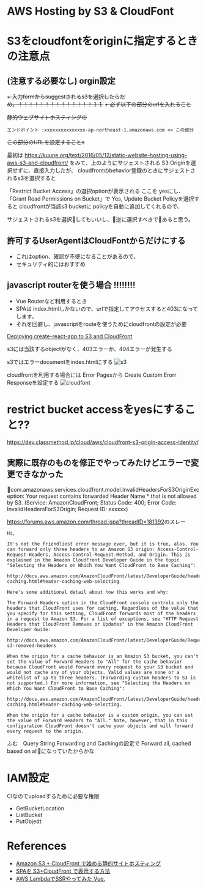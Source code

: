 AWS Hosting by S3 & CloudFont
============================



# S3をcloudfontをoriginに指定するときの注意点

## (注意する必要なし) orgin設定

~~+ 入力formからsuggestされるs3を選択したらだめ。！！！！！！！！！！！！！！１１~~
~~+ 必ず以下の部分のurlを入れること~~

~~静的ウェブサイトホスティングの~~

```
エンドポイント :xxxxxxxxxxxxxxx-ap-northeast-1.amazonaws.com << この部分
```

~~この部分のURLを設定することs~~


最初は
<https://kuune.org/text/2016/05/12/static-website-hosting-using-aws-s3-and-cloudfront/>
をみて、上のようにサジェストされる S3 Originを選択せずに、直接入力したが、
cloudfrontのbehavior登録のときにサジェストされるs3を選択すると

「Restrict Bucket Access」の選択optionが表示される
ここを yesにし、
「Grant Read Permissions on Bucket」で Yes, Update Bucket Policyを選択すると
cloudfrontが当該s3 bucketに policyを自動に追加してくれるので、

サジェストされるs3を選択してもいいし、逆に選択すべきであると思う。


## 許可するUserAgentはCloudFontからだけにする

* これはoption、確認が不便になることがあるので、
* セキュリティ的にはおすすめ

## javascript routerを使う場合 !!!!!!!!

* Vue Routerなど利用するとき
* SPAは index.htmlしかないので、urlで指定してアクセスすると403になってします。
* それを回避し、javascriptをrouteを使うためにcloudfrontの設定が必要

[Deploying create-react-app to S3 and CloudFront](https://medium.com/@omgwtfmarc/deploying-create-react-app-to-s3-or-cloudfront-48dae4ce0af#.pz0h5qeap)

s3には当該するobjectがなく、403エラーか、404エラーが発生する

s3ではエラーdocumentをindex.htmlにする
![s3](https://www.dropbox.com/s/n52eoh1gv2s12wk/s3_for_js_router.png?dl=0)


cloudfrontを利用する場合には Error Pagesから Create Custom Erorr Responseを設定する
![cloudfont](https://dl.dropboxusercontent.com/u/21522805/blog/aws/cloudfront_for_js_router.png)


# restrict bucket accessをyesにすること??

<https://dev.classmethod.jp/cloud/aws/cloudfront-s3-origin-access-identity/>

## 実際に既存のものを修正でやってみたけどエラーで変更できなかった

com.amazonaws.services.cloudfront.model.InvalidHeadersForS3OriginException: Your request contains forwarded Header Name * that is not allowed by S3. (Service: AmazonCloudFront; Status Code: 400; Error Code: InvalidHeadersForS3Origin; Request ID: exxxxx)

<https://forums.aws.amazon.com/thread.jspa?threadID=181392>のスレー

```
Hi,

It's not the friendliest error message ever, but it is true, alas. You can forward only three headers to an Amazon S3 origin: Access-Control-Request-Headers, Access-Control-Request-Method, and Origin. This is explained in the Amazon CloudFront Developer Guide in the topic "Selecting the Headers on Which You Want CloudFront to Base Caching":

http://docs.aws.amazon.com/AmazonCloudFront/latest/DeveloperGuide/header-caching.html#header-caching-web-selecting
```

```
Here's some additional detail about how this works and why:

The Forward Headers option in the CloudFront console controls only the headers that CloudFront uses for caching. Regardless of the value that you specify for this setting, CloudFront forwards most of the headers in a request to Amazon S3. For a list of exceptions, see "HTTP Request Headers that CloudFront Removes or Updates" in the Amazon CloudFront Developer Guide:

http://docs.aws.amazon.com/AmazonCloudFront/latest/DeveloperGuide/RequestAndResponseBehaviorS3Origin.html#request-s3-removed-headers

When the origin for a cache behavior is an Amazon S3 bucket, you can't set the value of Forward Headers to "All" for the cache behavior because CloudFront would forward every request to your S3 bucket and would not cache any of your objects. Valid values are none or a whitelist of up to three headers. (Forwarding custom headers to S3 is not supported.) For more information, see "Selecting the Headers on Which You Want CloudFront to Base Caching":

http://docs.aws.amazon.com/AmazonCloudFront/latest/DeveloperGuide/header-caching.html#header-caching-web-selecting. 

When the origin for a cache behavior is a custom origin, you can set the value of Forward Headers to "All." Note, however, that in this configuration CloudFront doesn't cache your objects and will forward every request to the origin.
```

ふむ　Query String Forwarding and Cachingの設定で
Forward all, cached based on allになっていたからかな


# IAM設定

CIなのでuploadするために必要な権限

+ GetBucketLocation
+ ListBucket
+ PutObjedt

# References

+ [Amazon S3 + CloudFront で始める静的サイトホスティング](https://kuune.org/text/2016/05/12/static-website-hosting-using-aws-s3-and-cloudfront/)
+ [SPAを S3+CloudFront で表示する方法](http://christina04.hatenablog.com/entry/2017/05/25/190000)
+ [AWS LambdaでSSRやってみた Vue.](https://mya-ake.com/slides/vuejs-ssr-on-lambda#0)
